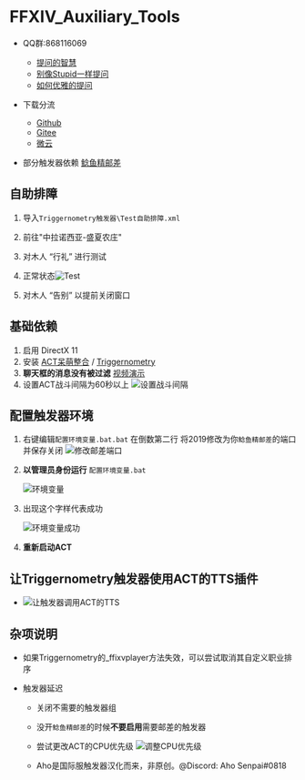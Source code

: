 # FFXIV_Auxiliary_Tools

* QQ群:868116069
  * [提问的智慧](https://github.com/ryanhanwu/How-To-Ask-Questions-The-Smart-Way/blob/master/README-zh_CN.md)
  * [别像Stupid一样提问](https://github.com/dogfight360/Stop-Ask-Questions-The-Stupid-Ways/blob/master/README.md)
  * [如何优雅的提问](http://www.360doc.com/content/19/1223/08/30422483_881502108.shtml)

* 下载分流
  * [Github](https://github.com/553469159/FFXIV_Auxiliary_Tools)
  * [Gitee](https://gitee.com/soumasumire/FFXIV_Auxiliary_Tools)
  * [微云](https://share.weiyun.com/5iGr11Z)
* 部分触发器依赖 [鲶鱼精邮差](https://nga.178.com/read.php?tid=19724323)

## 自助排障

  1. 导入`Triggernometry触发器\Test自助排障.xml`
  1. 前往"中拉诺西亚-盛夏农庄"
  1. 对木人 “行礼” 进行测试 
  
  1. 正常状态![Test](https://i.loli.net/2020/07/01/Q3hyfNpnu54vemd.png)
  1. 对木人 “告别” 以提前关闭窗口
  
## 基础依赖

  1. 启用 DirectX 11
  1. 安装 [ACT呆萌整合](https://nga.178.com/read.php?tid=19019884) / [Triggernometry](https://github.com/paissaheavyindustries/Triggernometry)
  1. **聊天框的消息没有被过滤** [视频演示](https://www.bilibili.com/video/av83704576/)
  1. 设置ACT战斗间隔为60秒以上 ![设置战斗间隔](screenshots/设置战斗间隔.png)

## 配置触发器环境

1. 右键编辑`配置环境变量.bat.bat` 在倒数第二行 将2019修改为你`鲶鱼精邮差`的端口并保存关闭
   ![修改邮差端口](screenshots/修改邮差端口.png)
1. **以管理员身份运行** `配置环境变量.bat`

   ![环境变量](screenshots/环境变量.png)

1. 出现这个字样代表成功
  
   ![环境变量成功](screenshots/环境变量成功.png)
1. **重新启动ACT**

## 让Triggernometry触发器使用ACT的TTS插件

* ![让触发器调用ACT的TTS](screenshots/让触发器调用ACT的TTS.gif)

## 杂项说明

* 如果Triggernometry的_ffixvplayer方法失效，可以尝试取消其自定义职业排序

* 触发器延迟
  * 关闭不需要的触发器组
  * 没开`鲶鱼精邮差`的时候**不要启用**需要邮差的触发器
  * 尝试更改ACT的CPU优先级
    ![调整CPU优先级](screenshots/调整CPU优先级.jpg)

  * Aho是国际服触发器汉化而来，非原创。@Discord: Aho Senpai#0818
